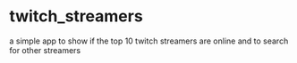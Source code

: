 # twitch_streamers
a simple app to show if the top 10 twitch streamers are online and to search for other streamers
